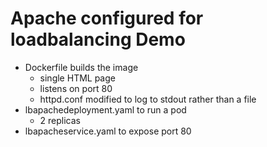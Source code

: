 # Apache configured for loadbalancing Demo

- Dockerfile builds the image
  - single HTML page
  - listens on port 80
  - httpd.conf modified to log to stdout rather than a file
- lbapachedeployment.yaml to run a pod
  - 2 replicas 
- lbapacheservice.yaml to expose port 80
